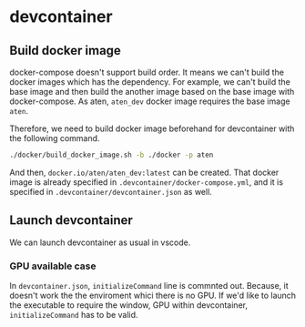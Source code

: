 # devcontainer

## Build docker image

docker-compose doesn't support build order. It means we can't build the docker images which has the
dependency. For example, we can't build the base image and then build the another image based on
the base image with docker-compose. As aten, `aten_dev` docker image requires the base image
`aten`.

Therefore, we need to build docker image beforehand for devcontainer with the following command.

```bash
./docker/build_docker_image.sh -b ./docker -p aten
```

And then, `docker.io/aten/aten_dev:latest` can be created. That docker image is already specified
in `.devcontainer/docker-compose.yml`, and it is specified in `.devcontainer/devcontainer.json`
as well.

## Launch devcontainer

We can launch devcontainer as usual in vscode.

### GPU available case

In `devcontainer.json`, `initializeCommand` line is commnted out. Because, it doesn't work the the
enviroment whici there is no GPU. If we'd like to launch the executable to require the window, GPU
within devcontainer, `initializeCommand` has to be valid.
